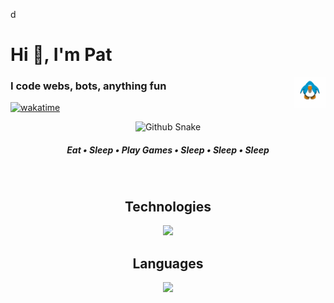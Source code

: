 d<h1>Hi 👋, I'm Pat</h1>
<img align="right" src="clubpenguin.gif" width="50"/>
<h3>I code webs, bots, anything fun</h3>

[![wakatime](https://wakatime.com/badge/user/2282bc4f-b4d8-4c70-b8f3-cb906238173b.svg)](https://wakatime.com/@2282bc4f-b4d8-4c70-b8f3-cb906238173b)

<div align="center">
  <img src="https://raw.githubusercontent.com/PathonScript/PathonScript/output/snake.svg" alt="Github Snake"/>
</div>

<h5 align="center">Eat • Sleep • Play Games • Sleep • Sleep • Sleep </h4>

<br />

<h2 align="center">Technologies</h2>

<p align="center">
  <a href="https://skillicons.dev">
    <img src="https://skillicons.dev/icons?i=react,svelte,nextjs,scss,vite,discord,docker,postgres,redis,mongo,firebase,figma,godot,unity" />
  </a>
</p>

<h2 align="center">Languages</h2>

<p align="center">
  <a href="https://skillicons.dev">
    <img src="https://skillicons.dev/icons?i=ts,js,html,css,c,cpp,cs,go,py,rust" />
  </a>
</p>



<!-- <details></details> for dropdown-->
<!-- <summary></summary> for dropdown title -->

<br />



